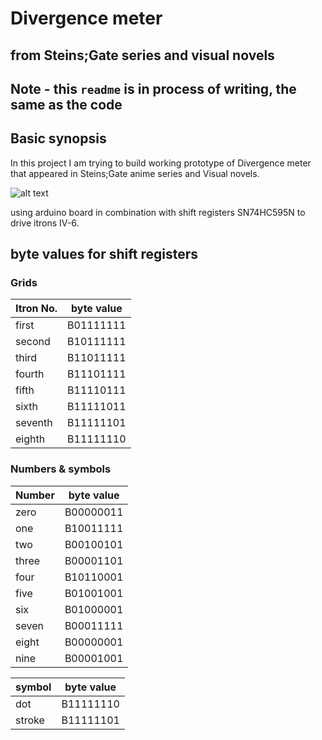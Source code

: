 # Divergence meter

## from Steins;Gate series and visual novels

## Note - this `readme` is in process of writing, the same as the code

## Basic synopsis

In this project I am trying to build working prototype of Divergence meter that appeared in Steins;Gate anime series and Visual novels.

![alt text](https://github.com/okarisu/divergence-meter/raw/master/images/divergence-meter.webp "Logo Title Text 1")

 using arduino board in combination with shift registers SN74HC595N to drive itrons IV-6.

## byte values for shift registers

### Grids

| Itron No. | byte value |
| --------- | ---------- |
| first |  B01111111 |
| second | B10111111 |
| third | B11011111 |
| fourth | B11101111 |
| fifth | B11110111 |
| sixth | B11111011 |
| seventh | B11111101 |
| eighth | B11111110 |

### Numbers & symbols

| Number | byte value |
| ------ | ---------- |
| zero | B00000011 |
| one | B10011111 |
| two | B00100101 |
| three | B00001101 |
| four | B10110001 |
| five | B01001001 |
| six | B01000001 |
| seven | B00011111 |
| eight | B00000001 |
|nine | B00001001 |

| symbol | byte value |
| ------ | ---------- |
| dot | B11111110 |
| stroke | B11111101 |
